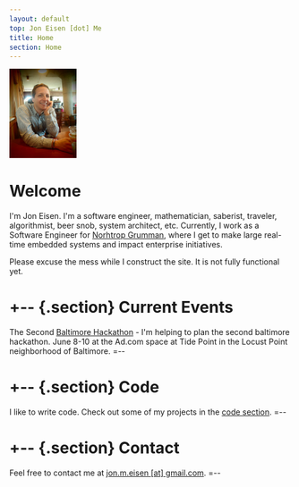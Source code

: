 ```yaml
---
layout: default
top: Jon Eisen [dot] Me
title: Home
section: Home
---
```


<img class='inset right' src='/files/images/thoughtful_jon.jpg' title='Jon Eisen' alt='Photo of Jon Eisen' width='120px' />

Welcome
=======

I'm Jon Eisen. I'm a software engineer, mathematician, saberist, traveler, algorithmist, beer snob, system architect, etc. Currently, I work as a Software Engineer for [Norhtrop Grumman](http://northropgrumman.com), where I get to make large real-time embedded systems and impact enterprise initiatives.

Please excuse the mess while I construct the site. It is not fully functional yet.

<!--
+- - {.section}
Blog
====
I keep a blog called [Don't Pigeonhole Me](\blog). Its about everything I like to do, from software to math to baseball to travel. Just a few thoughts on my experiences and opinions.
Recent posts include:
{% for post in site.posts limit:3 %}
<ul class="compact recent">
<li>
	<a href="{{ post.url }}" title="{{ post.excerpt }}">{{ post.title }}</a>
	<span class="date">{{ post.date | date_to_string }}</span> 
</li>
</ul>
{% endfor %}
=--
-->

+-- {.section}
Current Events
================
The Second [Baltimore Hackathon](http://baltimorehackathon.com) - I'm helping to plan the second baltimore hackathon. June 8-10 at the Ad.com space at Tide Point in the Locust Point neighborhood of Baltimore.
=--

+-- {.section}
Code
====
I like to write code. Check out some of my projects in the [code section](\code).
=--

+-- {.section}
Contact
=======
Feel free to contact me at [jon.m.eisen \[at\] gmail.com](mailto:jon.m.eisen@gmail.com).
=--
